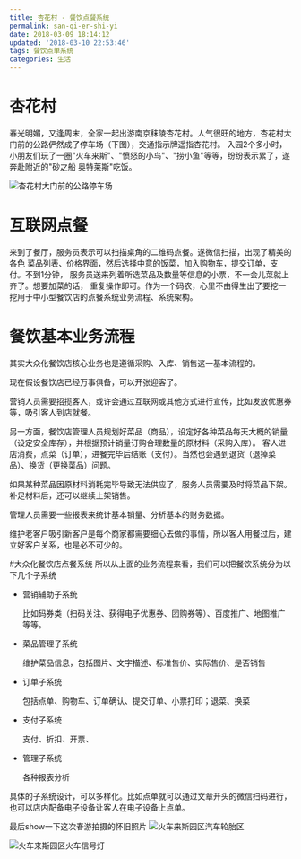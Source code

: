 ```yaml
---
title: 杏花村 - 餐饮点餐系统
permalink: san-qi-er-shi-yi
date: 2018-03-09 18:14:12
updated: '2018-03-10 22:53:46'
tags: 餐饮点单系统
categories: 生活
---
```


# 杏花村
春光明媚，又逢周末，全家一起出游南京秣陵杏花村。人气很旺的地方，杏花村大门前的公路俨然成了停车场（下图），交通指示牌遥指杏花村。
入园2个多小时，小朋友们玩了一圈"火车来斯"、"愤怒的小鸟"、"捞小鱼"等等，纷纷表示累了，遂奔赴附近的"砂之船 奥特莱斯"吃饭。

![杏花村大门前的公路停车场](http://www.yesdata.net/tigercat/xinghuacun-1.png)

# 互联网点餐
来到了餐厅，服务员表示可以扫描桌角的二维码点餐。遂微信扫描，出现了精美的各色
菜品列表、价格界面，然后选择中意的饭菜，加入购物车，提交订单，支付。不到1分钟，
服务员送来列着所选菜品及数量等信息的小票，不一会儿菜就上齐了。想要加菜的话，
重复操作即可。作为一个码农，心里不由得生出了要挖一挖用于中小型餐饮店的点餐系统业务流程、系统架构。

# 餐饮基本业务流程
其实大众化餐饮店核心业务也是遵循采购、入库、销售这一基本流程的。

现在假设餐饮店已经万事俱备，可以开张迎客了。

营销人员需要招揽客人，或许会通过互联网或其他方式进行宣传，比如发放优惠券等，吸引客人到店就餐。

另一方面，餐饮店管理人员规划好菜品（商品），设定好各种菜品每天大概的销量（设定安全库存），并根据预计销量订购合理数量的原材料（采购入库）。
客人进店消费，点菜（订单），进餐完毕后结账（支付）。当然也会遇到退货（退掉菜品）、换货（更换菜品）问题。

如果某种菜品因原材料消耗完毕导致无法供应了，服务人员需要及时将菜品下架。补足材料后，还可以继续上架销售。

管理人员需要一些报表来统计基本销量、分析基本的财务数据。

维护老客户吸引新客户是每个商家都需要细心去做的事情，所以客人用餐过后，建立好客户关系，也是必不可少的。


#大众化餐饮店点餐系统
所以从上面的业务流程来看，我们可以把餐饮系统分为以下几个子系统
- 营销辅助子系统
  
  比如码券类（扫码关注、获得电子优惠券、团购券等）、百度推广、地图推广等等。
  
- 菜品管理子系统

  维护菜品信息，包括图片、文字描述、标准售价、实际售价、是否销售
- 订单子系统

  包括点单、购物车、订单确认、提交订单、小票打印；退菜、换菜
- 支付子系统
  
  支付、折扣、开票、

- 管理子系统
 
  各种报表分析
  
具体的子系统设计，可以多样化。比如点单就可以通过文章开头的微信扫码进行，也可以店内配备电子设备让客人在电子设备上点单。



最后show一下这次春游拍摄的怀旧照片
![火车来斯园区汽车轮胎区](http://www.yesdata.net/tigercat/xinghuacun-huochelaisi-luntai.png)

![火车来斯园区火车信号灯](http://www.yesdata.net/tigercat/huoche-xinghaodeng.png)




